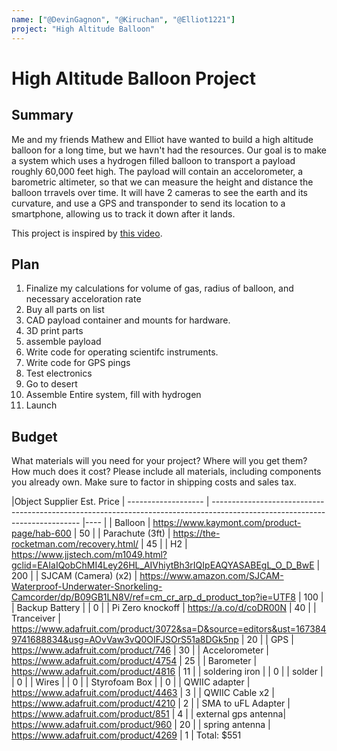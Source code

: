```yaml
---
name: ["@DevinGagnon", "@Kiruchan", "@Elliot1221"]
project: "High Altitude Balloon"
---
```


# High Altitude Balloon Project



## Summary

Me and my friends Mathew  and Elliot have wanted to build a high altitude balloon for a long time, but we havn't had the resources.
Our goal is to make a system which uses a hydrogen filled balloon to transport a payload roughly 60,000 feet high. The payload will contain an accelorometer, a 
barometric altimeter, so that we can measure the height and distance the balloon trravels over time. It will have 2 cameras to see the earth and its curvature, and 
use a GPS and transponder to send its location to a smartphone, allowing us to track it down after it lands.

This project is inspired by [this video](https://www.youtube.com/watch?v=-QudqzI2iKk).

## Plan

1. Finalize my calculations for volume of gas, radius of balloon, and necessary acceloration rate
2. Buy all parts on list
3. CAD payload container and mounts for hardware.
5. 3D print parts
6. assemble payload
7. Write code for operating scientifc instruments.
8. Write code for GPS pings
8. Test electronics
9. Go to desert
10. Assemble Entire system, fill with hydrogen
11. Launch




## Budget

What materials will you need for your project? Where will you get them? How much does it cost? Please include all materials, including components you already own. Make sure to factor in shipping costs and sales tax.

|Object	Supplier	Est. Price
| ------------------- | --------------------------------------------------------------------------------------------------------------------------- |---- |
| Balloon             | https://www.kaymont.com/product-page/hab-600	                                                                              | 50  |
| Parachute (3ft)    	| https://the-rocketman.com/recovery.html/	                                                                                  | 45  |
| H2                	| https://www.jjstech.com/m1049.html?gclid=EAIaIQobChMI4Ley26HL_AIVhiytBh3rIQIpEAQYASABEgL_O_D_BwE	                          | 200 |
| SJCAM (Camera) (x2)	| https://www.amazon.com/SJCAM-Waterproof-Underwater-Snorkeling-Camcorder/dp/B09GB1LN8V/ref=cm_cr_arp_d_product_top?ie=UTF8 	| 100 |
| Backup Battery		  |                                                                                                                             | 0   |
| Pi Zero knockoff    | https://a.co/d/coDR00N	                                                                                                    | 40  |
| Tranceiver	        | https://www.adafruit.com/product/3072&sa=D&source=editors&ust=1673849741688834&usg=AOvVaw3vQ0OIFJSOrS51a8DGk5np	            | 20  |
| GPS                	| https://www.adafruit.com/product/746	                                                                                      | 30  |
| Accelorometer	      | https://www.adafruit.com/product/4754	                                                                                      | 25  |
| Barometer	          | https://www.adafruit.com/product/4816	                                                                                      | 11  |
| soldering iron		  |                                                                                                                             | 0   |
| solder	            |                                                                                                                             | 0   |
| Wires	              |                                                                                                                             |	0   |
| Styrofoam Box	      |                                                                                                                             | 0   |
| QWIIC adapter	      | https://www.adafruit.com/product/4463	                                                                                      | 3   |
| QWIIC Cable x2	    | https://www.adafruit.com/product/4210	                                                                                      | 2   |
| SMA to uFL Adapter	| https://www.adafruit.com/product/851	                                                                                      | 4   |
| external gps antenna| https://www.adafruit.com/product/960	                                                                                      | 20  |
| spring antenna      | https://www.adafruit.com/product/4269	                                                                                      | 1   |
Total: $551
